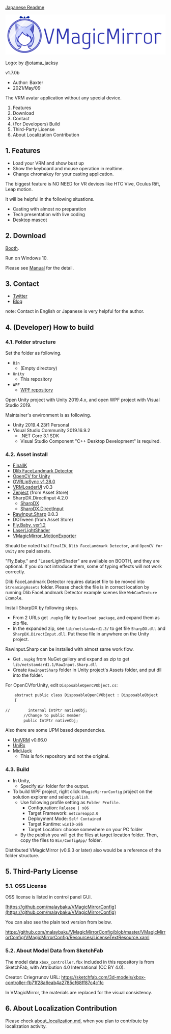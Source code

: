 
[Japanese Readme](https://github.com/malaybaku/VMagicMirror/blob/master/README.md)

![Logo](./docs/images/vmagicmirror_logo.png)

Logo: by [@otama_jacksy](https://twitter.com/otama_jacksy)

v1.7.0b

* Author: Baxter
* 2021/May/09

The VRM avatar application without any special device.

1. Features
2. Download
3. Contact
4. (For Developers) Build
5. Third-Party License
6. About Localization Contribution

## 1. Features

* Load your VRM and show bust up 
* Show the keyboard and mouse operation in realtime.
* Change chromakey for your casting application.

The biggest feature is NO NEED for VR devices like HTC Vive, Oculus Rift, Leap motion.

It will be helpful in the following situations.

* Casting with almost no preparation
* Tech presentation with live coding
* Desktop mascot

## 2. Download

[Booth](https://booth.pm/en/items/1272298).

Run on Windows 10.

Please see [Manual](https://malaybaku.github.io/VMagicMirror/) for the detail.

## 3. Contact

* [Twitter](https://twitter.com/baku_dreameater)
* [Blog](https://www.baku-dreameater.net/)

note: Contact in English or Japanese is very helpful for the author.

## 4. (Developer) How to build

### 4.1. Folder structure

Set the folder as following.

+ `Bin`
    + (Empty directory)
+ `Unity`
    + This repository
+ `WPF`
    + [WPF repository](https://github.com/malaybaku/VMAgicMirrorConfig)

Open Unity project with Unity 2019.4.x, and open WPF project with Visual Studio 2019.

Maintainer's environment is as following.

* Unity 2019.4.23f1 Personal
* Visual Studio Community 2019.16.9.2
    * .NET Core 3.1 SDK
    * Visual Studio Component "C++ Desktop Development" is required.

### 4.2. Asset install

* [FinalIK](https://assetstore.unity.com/packages/tools/animation/final-ik-14290)
* [Dlib FaceLandmark Detector](https://assetstore.unity.com/packages/tools/integration/dlib-facelandmark-detector-64314)
* [OpenCV for Unity](https://assetstore.unity.com/packages/tools/integration/opencv-for-unity-21088)
* [OVRLipSync v1.28.0](https://developer.oculus.com/downloads/package/oculus-lipsync-unity/1.28.0/)
* [VRMLoaderUI](https://github.com/m2wasabi/VRMLoaderUI/releases) v0.3
* [Zenject](https://github.com/svermeulen/Extenject) (from Asset Store)
* SharpDX.DirectInput 4.2.0
    * [SharpDX](https://www.nuget.org/packages/SharpDX)
    * [SharpDX.DirectInput](https://www.nuget.org/packages/SharpDX.DirectInput/)
* [RawInput.Sharp](https://www.nuget.org/packages/RawInput.Sharp/) 0.0.3
* DOTween (from Asset Store)
* [Fly,Baby. ver1.2](https://nanakorobi-hi.booth.pm/items/1629266)
* [LaserLightShader](https://noriben.booth.pm/items/2141514)
* [VMagicMirror_MotionExporter](https://github.com/malaybaku/VMagicMirror_MotionExporter)

Should be noted that `FinalIK`, `Dlib FaceLandmark Detector`, and `OpenCV for Unity` are paid assets.

"Fly,Baby." and "LaserLightShader" are available on BOOTH, and they are optional. If you do not introduce them, some of typing effects will not work correctly.

Dlib FaceLandmark Detector requires dataset file to be moved into `StreamingAssets` folder. Please check the file is in correct location by running Dlib FaceLandmark Detector example scenes like `WebCamTexture Example`.

Install SharpDX by following steps.

- From 2 URLs get `.nupkg` file by `Download package`, and expand them as zip file.
- In the expanded zip, see `lib/netstandard1.3/` to get file `SharpDX.dll` and `SharpDX.DirectInput.dll`. Put these file in anywhere on the Unity project.

RawInput.Sharp can be installed with almost same work flow.

- Get `.nupkg` from NuGet gallery and expand as zip to get `lib/netstandard1.1/RawInput.Sharp.dll`
- Create `RawInputSharp` folder in Unity project's Assets folder, and put dll into the folder.

For OpenCVforUnity, edit `DisposableOpenCVObject.cs`: 

```
    abstract public class DisposableOpenCVObject : DisposableObject
    {

//        internal IntPtr nativeObj;
        //Change to public member
        public IntPtr nativeObj;

```

Also there are some UPM based dependencies.

* [UniVRM](https://github.com/vrm-c/UniVRM) v0.66.0
* [UniRx](https://github.com/neuecc/UniRx)
* [MidiJack](https://github.com/malaybaku/MidiJack)
    * This is fork repository and not the original.
    
### 4.3. Build

* In Unity,
    - Specify `Bin` folder for the output.
* To build WPF project, right click `VMagicMirrorConfig` project on the solution explorer and select `publish`.
    - Use following profile setting as `Folder Profile`.
        - Configuration: `Release | x86`
        - Target Framework: `netcoreapp3.0`
        - Deployment Mode: `Self Contained`
        - Target Runtime: `win10-x86`
        - Target Location: choose somewhere on your PC folder
    - By the publish you will get the files at target location folder. Then, copy the files to `Bin/ConfigApp/` folder.

Distributed VMagicMirror (v0.9.3 or later) also would be a reference of the folder structure.

## 5. Third-Party License

### 5.1. OSS License

OSS license is listed in control panel GUI.

[https://github.com/malaybaku/VMagicMirrorConfig](https://github.com/malaybaku/VMagicMirrorConfig)

You can also see the plain text version from below.

https://github.com/malaybaku/VMagicMirrorConfig/blob/master/VMagicMirrorConfig/VMagicMirrorConfig/Resources/LicenseTextResource.xaml


### 5.2. About Model Data from SketchFab

The model data `xbox_controller.fbx` included in this repository is from SketchFab, with Attribution 4.0 International (CC BY 4.0).

Creator: Criegrrunov
URL: https://sketchfab.com/3d-models/xbox-controller-fb71f28a6eab4a2785cf68ff87c4c1fc

In VMagicMirror, the materials are replaced for the visual consistency.


## 6. About Localization Contribution

Please check [about_localization.md](./about_localization.md), when you plan to contribute by localization activity.
